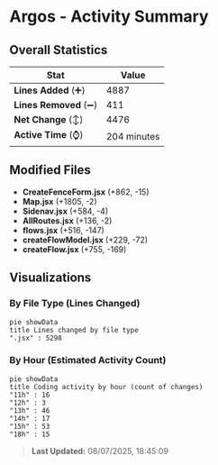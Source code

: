 # Argos - Activity Summary 

## Overall Statistics

| Stat                   | Value                                                             |
| ---------------------- | ----------------------------------------------------------------- |
| **Lines Added** (➕)   | 4887                                          |
| **Lines Removed** (➖) | 411                                        |
| **Net Change** (↕)    | 4476                |
| **Active Time** (⌚)   | 204 minutes |


## Modified Files
- **CreateFenceForm.jsx** (+862, -15)
- **Map.jsx** (+1805, -2)
- **Sidenav.jsx** (+584, -4)
- **AllRoutes.jsx** (+136, -2)
- **flows.jsx** (+516, -147)
- **createFlowModel.jsx** (+229, -72)
- **createFlow.jsx** (+755, -169)

## Visualizations

### By File Type (Lines Changed)

```mermaid
pie showData
title Lines changed by file type
".jsx" : 5298
```

### By Hour (Estimated Activity Count)

```mermaid
pie showData
title Coding activity by hour (count of changes)
"11h" : 16
"12h" : 3
"13h" : 46
"14h" : 17
"15h" : 53
"18h" : 15
```


> **Last Updated:** 08/07/2025, 18:45:09